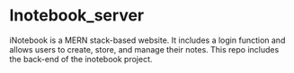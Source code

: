 # Inotebook_server
 iNotebook is a MERN stack-based website. It includes a login function and allows users to create, store, and manage their notes. This repo includes the back-end of the inotebook project.
